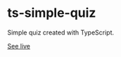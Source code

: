 # ts-simple-quiz

Simple quiz created with TypeScript.

[See live](https://5z3wczykj4kub.github.io/ts-simple-quiz/)
